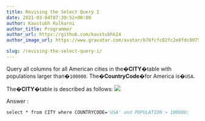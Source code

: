```yaml
---
title: Revising the Select Query I
date: 2021-03-04T07:39:52+00:00
author: Kaustubh Kulkarni
author_title: Programmer
author_url: https://github.com/kaustubhk24
author_image_url: https://www.gravatar.com/avatar/b76fcfc82fc2e8fdc8075636f1735f61?s=200

slug: /revising-the-select-query-i/
---
```

Query all columns for all American cities in the�**CITY**�table with populations larger than�`100000`. The�**CountryCode**�for America is�`USA`.

The�**CITY**�table is described as follows:
![](https://www.kaustubh.codes/imgs/wp-content/uploads/2021/03/1449729804-f21d187d0f-CITY.jpg) 



Answer :

```vb title="file.vb"
select * from CITY where COUNTRYCODE='USA' and POPULATION > 100000;
```